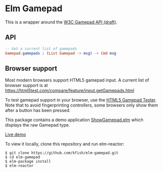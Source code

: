 Elm Gamepad
===========

This is a wrapper around the [W3C Gamepad API
(draft)](https://w3c.github.io/gamepad/).

API
---

```elm
-- Get a current list of gamepads
Gamepad.gamepads : (List Gamepad -> msg) -> Cmd msg
```

Browser support
---------------

Most modern browsers support HTML5 gamepad input. A current list of
browser support is at
https://html5test.com/compare/feature/input.getGamepads.html

To test gamepad support in your browser, use the
[HTML5 Gamepad Tester](http://html5gamepad.com/).
Note that to avoid fingerprinting controllers, some browsers only
show them after a button has been pressed.

This package contains a demo application
[ShowGamepad.elm](ShowGamepad.elm) which displays the raw Gamepad type.

[Live demo](http://kfish.github.io/elm-gamepad/)

To view it locally, clone this repository and run elm-reactor:

```
$ git clone https://github.com/kfish/elm-gamepad.git
$ cd elm-gamepad
$ elm-package install
$ elm-reactor
```
